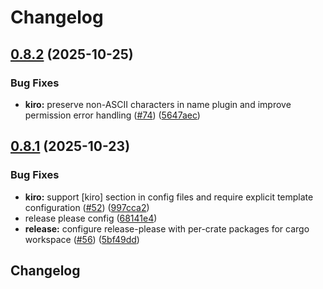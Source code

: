 # Changelog

## [0.8.2](https://github.com/towry/agpod/compare/agpod-kiro-v0.8.1...agpod-kiro-v0.8.2) (2025-10-25)


### Bug Fixes

* **kiro:** preserve non-ASCII characters in name plugin and improve permission error handling ([#74](https://github.com/towry/agpod/issues/74)) ([5647aec](https://github.com/towry/agpod/commit/5647aec4283b285c09f3cff458ef3e76b18615af))

## [0.8.1](https://github.com/towry/agpod/compare/agpod-kiro-v0.8.0...agpod-kiro-v0.8.1) (2025-10-23)


### Bug Fixes

* **kiro:** support [kiro] section in config files and require explicit template configuration ([#52](https://github.com/towry/agpod/issues/52)) ([997cca2](https://github.com/towry/agpod/commit/997cca2fe598a85943f2f005913831dfa2a643d9))
* release please config ([68141e4](https://github.com/towry/agpod/commit/68141e42bb4186126110620d2c97dc1a3254ea69))
* **release:** configure release-please with per-crate packages for cargo workspace ([#56](https://github.com/towry/agpod/issues/56)) ([5bf49dd](https://github.com/towry/agpod/commit/5bf49ddbc37506cdd0b073fd2096658564aac228))

## Changelog
